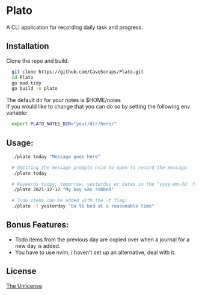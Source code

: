 # Plato

A CLI application for recording daily task and progress.


## Installation

Clone the repo and build.

```bash
  git clone https://github.com/CaveScraps/Plato.git
  cd Plato
  go mod tidy
  go build -o plato
```
The default dir for your notes is $HOME/notes  
If you would like to change that you can do so by setting the following env variable:
```bash
  export PLATO_NOTES_DIR="your/dir/here/"
```

## Usage:

```bash
  ./plato today "Message goes here"

  # Omitting the message prompts nvim to open to record the message:
  ./plato today

  # Keywords today, tomorrow, yesterday or dates in the 'yyyy-mm-dd' format are accepted:
  ./plato 2021-12-12 "My boy was robbed"

  # Todo items can be added with the -t flag:
  ./plato -t yesterday "Go to bed at a reasonable time"
```

## Bonus Features:
- Todo items from the previous day are copied over when a journal for a new day is added.
- You have to use nvim, i haven't set up an alternative, deal with it.

## License

[The Unlicense](./LICENSE)
